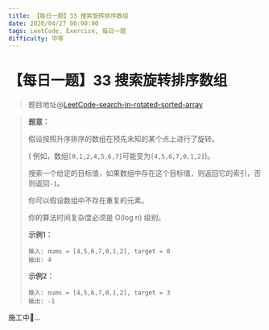 ```yaml
---
title: 【每日一题】33 搜索旋转排序数组
date: 2020/04/27 00:00:00
tags: LeetCode, Exercise, 每日一题
difficulty: 中等
---
```


# 【每日一题】33 搜索旋转排序数组

<ClientOnly>
  <display-bar :displayData="$frontmatter"></display-bar>
</ClientOnly>

> 题目地址@[LeetCode-search-in-rotated-sorted-array](https://leetcode-cn.com/problems/search-in-rotated-sorted-array/)

> **题意：**
>
> 假设按照升序排序的数组在预先未知的某个点上进行了旋转。
>
> ( 例如，数组`[0,1,2,4,5,6,7]`可能变为`[4,5,6,7,0,1,2]`)。
>
> 搜索一个给定的目标值，如果数组中存在这个目标值，则返回它的索引，否则返回`-1`。
>
> 你可以假设数组中不存在重复的元素。
>
> 你的算法时间复杂度必须是 O(log n) 级别。
>
> **示例1：**
>
> ```
> 输入: nums = [4,5,6,7,0,1,2], target = 0
> 输出: 4
> ```
>
> **示例2：**
>
> ```
> 输入: nums = [4,5,6,7,0,1,2], target = 3
> 输出: -1
> ```
>

施工中🚧...